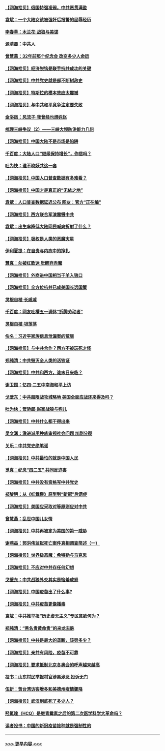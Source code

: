 #### [【网海拾贝】俄国恃强凌弱，中共恶贯满盈](../pages/nsc993/n12936626.md?t=05102301) 
#### [袁斌：一个大陆女孩被强奸后报警的屈辱经历](../pages/nsc993/n12936547.md?t=05102301) 
#### [李春草：木兰花·战狼与美谍](../pages/nsc993/n12935995.md?t=05102301) 
#### [源清晨：中共人](../pages/nsc993/n12935589.md?t=05102301) 
#### [曾慧燕：32年前那个纪念会 改变多少人命运](../pages/nsc993/n12934233.md?t=05102301) 
#### [【网海拾贝】经济脱钩是联手抗共成功的关键](../pages/nsc993/n12934176.md?t=05102301) 
#### [【网海拾贝】中共党史就是部不断树敌史](../pages/nsc993/n12932844.md?t=05102301) 
#### [【网海拾贝】特斯拉的模本效应太震撼](../pages/nsc993/n12925626.md?t=05102301) 
#### [【网海拾贝】与中共和平竞争注定要失败](../pages/nsc993/n12923326.md?t=05102301) 
#### [金浴凤：风流子‧我曾经也想姓赵](../pages/nsc993/n12920911.md?t=05102301) 
#### [梳理三峡争议（2）——三峡大坝防洪能力几何](../pages/nsc993/n12920173.md?t=05102301) 
#### [【网海拾贝】中国大陆不是市场是陷阱](../pages/nsc993/n12920143.md?t=05102301) 
#### [千百度：大陆人口“继续保持增长”，你信吗？](../pages/nsc993/n12918946.md?t=05102301) 
#### [吐为快：谁不晓妖共这一套](../pages/nsc993/n12918941.md?t=05102301) 
#### [【网海拾贝】中国人口普查数据有多难看？](../pages/nsc993/n12917822.md?t=05102301) 
#### [【网海拾贝】中国才是真正的“无依之地”](../pages/nsc993/n12915845.md?t=05102301) 
#### [袁斌：人口普查数据延迟公布 网友：官方“正在编”](../pages/nsc993/n12915748.md?t=05102301) 
#### [【网海拾贝】西方联合军演震慑中共](../pages/nsc993/n12913466.md?t=05102301) 
#### [袁斌：出生率降低大陆网民喊爽折射了什么？](../pages/nsc993/n12913365.md?t=05102301) 
#### [【网海拾贝】极权是人类的恶魔灾星](../pages/nsc993/n12910697.md?t=05102301) 
#### [伊利夏提：在自责与内疚中的挣扎](../pages/nsc993/n12910493.md?t=05102301) 
#### [慧真：勿被红歌迷 觉醒弃赤魔](../pages/nsc993/n12910485.md?t=05102301) 
#### [【网海拾贝】外商进中国相当于羊入狼口](../pages/nsc993/n12908274.md?t=05102301) 
#### [【网海拾贝】全方位抗共已成美国长远国策](../pages/nsc993/n12906878.md?t=05102301) 
#### [灵根自植‧长戚戚](../pages/nsc993/n12905585.md?t=05102301) 
#### [千百度：网友吐槽五一调休“折腾劳动者”](../pages/nsc993/n12905934.md?t=05102301) 
#### [灵根自植‧坦荡荡](../pages/nsc993/n12905562.md?t=05102301) 
#### [佚名：习近平家族信息泄漏案的荒唐](../pages/nsc993/n12904705.md?t=05102301) 
#### [【网海拾贝】与中共合作？西方不被玩死才怪](../pages/nsc993/n12903873.md?t=05102301) 
#### [郑纯清：中共毁灭全人类的活铁证](../pages/nsc993/n12903785.md?t=05102301) 
#### [【网海拾贝】中共和西方，谁末日来临？](../pages/nsc993/n12903482.md?t=05102301) 
#### [谢卫国：忆四‧二五中南海和平上访](../pages/nsc993/n12902192.md?t=05102301) 
#### [戈壁东：中共超限战攻城略地 美国全面应战还来得及吗？](../pages/nsc993/n12902297.md?t=05102301) 
#### [吐为快：贺骄郎‧赵家战狼与狗儿](../pages/nsc993/n12902280.md?t=05102301) 
#### [【网海拾贝】中共什么都干得出来](../pages/nsc993/n12897500.md?t=05102301) 
#### [吴文渊：激进派用种族审视社会问题 加剧分裂](../pages/nsc993/n12893881.md?t=05102301) 
#### [关乐：中共党史绝笔谣](../pages/nsc993/n12897270.md?t=05102301) 
#### [【网海拾贝】中共最怕的就是中国人民](../pages/nsc993/n12894705.md?t=05102301) 
#### [觅真：纪念“四二五” 共同反迫害](../pages/nsc993/n12894553.md?t=05102301) 
#### [【网海拾贝】中共没有资格写中共党史](../pages/nsc993/n12892231.md?t=05102301) 
#### [郑黎明：从《红舞鞋》原型到“新冠”后遗症](../pages/nsc993/n12890469.md?t=05102301) 
#### [【网海拾贝】美国应采取对等原则应对中共](../pages/nsc993/n12889176.md?t=05102301) 
#### [曾慧燕：乱世中国儿女情](../pages/nsc993/n12887931.md?t=05102301) 
#### [【网海拾贝】中共再被定为美国的第一威胁](../pages/nsc993/n12887580.md?t=05102301) 
#### [谢燕益：郭洪伟监狱死亡案件真相调查简述（一）](../pages/nsc993/n12885648.md?t=05102301) 
#### [【网海拾贝】世界级恶魔：希特勒与马克思](../pages/nsc993/n12884062.md?t=05102301) 
#### [【网海拾贝】不应对中共存任何幻想](../pages/nsc993/n12881460.md?t=05102301) 
#### [戈壁东：中共战狼外交其实是恼羞成怒](../pages/nsc993/n12880392.md?t=05102301) 
#### [【网海拾贝】中国疫苗出了什么事?](../pages/nsc993/n12879124.md?t=05102301) 
#### [【网海拾贝】中共疫苗更像播毒](../pages/nsc993/n12876631.md?t=05102301) 
#### [袁斌：中共推举报“历史虚无主义”专区意欲何为？](../pages/nsc993/n12876530.md?t=05102301) 
#### [郑纯清：“黑名贵黄命贵”的来龙去脉](../pages/nsc993/n12875589.md?t=05102301) 
#### [【网海拾贝】中共是最大的垄断，该罚多少？](../pages/nsc993/n12874006.md?t=05102301) 
#### [【网海拾贝】亲共有风险，疫苗不可靠](../pages/nsc993/n12872224.md?t=05102301) 
#### [【网海拾贝】要求抵制北京冬奥会的呼声越来越高](../pages/nsc993/n12868962.md?t=05102301) 
#### [投书：山东村民举报村官涉黑涉恶 投诉无门](../pages/nsc993/n12869726.md?t=05102301) 
#### [伍新：贺台湾访客增多和美德州疫情骤降](../pages/nsc993/n12865651.md?t=05102301) 
#### [【网海拾贝】武汉到底死了多少人？](../pages/nsc993/n12863707.md?t=05102301) 
#### [羟氯喹（HCQ）是继青霉素之后的第二次医学科学大革命吗？](../pages/nsc993/n12638564.md?t=05102301) 
#### [读者投书：中国的新冠疫苗接种就是强制性的](../pages/nsc993/n12859932.md?t=05102301) 

----
#### [ >>> 更早内容 <<< ](../indexes/nsc993-earlier.md)
